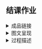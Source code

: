 ## 结课作业

<details>
  <summary>成品链接</summary>
  </br>
  
</details>
  
<details>
  <summary>图文呈现</summary>
  </br>
  
### 《科幻世界·译文版》与她带来的作品、作者与译者

　　2019年8月16日，成都正式申办2023年第81届世界科幻大会。对于许多科幻迷而言，成都是国内当之无愧的科幻圣地，因为《科幻世界》在成都。  
  　　今年是《科幻世界》创刊40周年，很长一段时间里，《科幻世界》杂志是国内唯一一个科幻作品发表平台，如今，中国绝大部分的科幻作家都来自《科幻世界》。
《科幻世界》不仅仅是读者认识中国科幻作者的平台，更是世界幻想文学中文译介的领头羊。近年来国内得以认识世界幻想文学近况，《科幻世界·译文版》(以下简称《译文版》)功不可没。  

* 《科幻世界·译文版》 

　　一般认为，《科幻世界》1995年至2004年发行的29本增刊是早期的《译文版》。这些增刊集中刊登了国外科幻名家的著作。  
　　2004年，在当年1月份增刊的刊名之中，“译文版”这一名称出现。  
　　2005年，《译文版》正式设立，每月出版，不再以增刊形式发行。这一年的《译文版》单月刊名称是《科幻世界·译文版》，双月刊名称则是《科幻世界·幻想小说译文版》。单月科幻为主、双月奇幻为主的刊选方针沿用至今。  
　　2006年起，《译文版》的刊名统一定为了《科幻世界·译文版》，以《科幻世界》本刊下半月版的形式发行。  

* 作品  

　　1995年至今，在《译文版》上刊载的幻想小说共计1033篇。对这些作品刊发时中文译名做词频分析的结果显示，标题里常常出现的字眼是故事、魔法、火星、战争、地球、天使、一个与最后。  
  
![](./ciyun.png)

　　从作者国籍上看，美国作家的科幻作品占据了绝对的多数，日本、英国、加拿大紧随其后，其他国家的作品则只占7.4％，这样的分布情况实际也与当今的幻想文学现状大体相符。  
  
![](./zhanbi.png)
  
　　值得注意的是，从历年的占比情况来看，近年来《译文版》越来越多地将视线转向了其他国家的优秀科幻作品，并与日本的早川书房在互相介绍两国优秀作品这一点上开展了良好的合作。这些原因使得近年《译文版》引入的作品愈发多元化。  
  
![](./linian.png)
  

* 作者  

　　在《译文版》上出现最多次的作家是乔治·马丁，从2005年5月的《沙王》到2012年7月的《战区周末假》，七年间，《译文版》刊载了乔治·马丁的作品共计28篇。2008年1月和2009年7月的乔治·马丁专辑也让他成为了唯一在《译文版》拥有两期专辑的个人作家。  
　　出现最多的日本作家则是小林泰三，从2005年10月日本恐怖小说专辑中刊载的《玩具修理者》到2018年6月日本奇幻文学专辑中刊载的短篇小说《幽灵》，小林泰三在《译文版》刊载作品共计10篇。  
　　从这两位作家在《译文版》刊载作品的时间，或许可略见国内读者对他们的认识轨迹。  
  
![](./daka.png)

* 译者  

　　如果仅看少数知名作家的情况，英文语境下人们对幻想作家的关注与《译文版》的引进情况并不一致。  
　　ISFDB这个世界最大幻想文学数据库词条被浏览最多的十位作家与在《译文版》刊载作品数最多的五位作家，没有重合。甚至于，这些知名作家的ISFDB热度与在《译文版》刊载作品数是呈反比的。  
  
![](./redu.png)
  
　　作品的引进需要版权、作者、读者与出版社，更离不开译者。ISFDB热度前10的作家里，排第十的特里·普拉切特在《译文版》刊载的作品数甚至超过了排第一的科幻名家艾萨克·阿西莫夫。值得注意的是，普拉切特刊载在《译文版》的10篇作品，有6篇都是由胡纾翻译。近年来小语种作品引进数的上升、日本幻想文学专辑热销后持续出版的计划，这些现象背后都有着译者的影响，在《译文版》征稿机制下，许多作品先有翻译后有版权，很多时候，是译者在选择作品。  
　　如果说《科幻世界》是培养了中国的科幻作家，《译文版》就是培养了中国的科幻奇幻译者。从老一辈的孙维梓、王荣生，到中生代的李克勤、赵海虹与丁丁虫，再到新生代的胡纾、耿辉等等。稳定、活跃的译者群体是《译文版》生命力的保证。   

　　由于杂志社本身不具备出版发行图书的资质，《译文版》引进的小说多是由四川科学技术出版社出版单行本。有着《译文版》优秀的引进渠道和培养起来的译者群体作支撑，四川科学技术出版社在国外科幻奇幻作品的引进出版这一领域长年占据着垄断式的地位。《译文版》带来了作品、作者与译者，也培养起了读者。2018 年中国科幻阅读市场产值总和已达17.8亿元。作为中国了解认识世界幻想文学的窗口，《译文版》未来可期。

</details>

<details>
  <summary>过程描述</summary>
  </br>

* 数据来源：1995年-2019年《科幻世界·译文版》目录，ISFDB

* 选题想法：  
　　选择做这个题，起因是近期正好产生过补充完善《科幻世界·译文版》目录的想法，做可视化的话，这个数据也是我最近感兴趣的内容之中，可搜集度比较高的一个。做译文版的一个重要原因，实际上是《科幻世界》在国内同类出版物的垄断地位，译文版基本可以视为引进国外幻想小说的风向标。在这样的背景下，就此目录的分析，实际上也就基本是分析国内对国外幻想小说的认识。 
  
* 资料搜集：  
　　我有联系过杂志的编辑，他们是否有目录的官方版本，得到的答复是，即使是他们四五年前官方分享过的版本，实际上也是来自“热心幻迷”的整理，因此她建议我直接去豆瓣和论坛找。找了一找发现目录之外，相关资料还挺集中的，主要就是2010年至2013年间豆瓣的帖子，顺着找下去发现已经有人在做一个更具野心的数据库，要统计世界上所有科幻作家作品中文翻译情况。可惜这个数据库不计数，而且译文版部分，数据源实际应该也是豆瓣的帖子，错误都一样的。借之又了解到，有人在做一个“久隆计划”，有收集译文版目录，按要求申请数据后才知道这份目录暂时没做电子化。于是核心数据源就变成了我自己在现有资料基础上整理的版本，现有数据的质量比想像的要差不少，有的作者中文译名有三四个，译者有的好几个马甲难以考证。近年的数据只有相当简单的参数。试过严格规整数据，发现这样的工作量对期末作业而言过于大了，时间受限，就根据淘宝店的版权页和多看阅读的目录信息，在豆瓣帖子的基础上补充完善，按照能计数的要求做了个临时版本。

* 确定框架：  
　　框架也是写稿和作图过程中定的，实际上我似乎对于做分享兴趣一般，根据个人兴趣分析了一部分数据,然后据此制作了图表，写了相关的说明，归纳到一起后确定了叙述框架，再根据叙述需要补充了相关图表。  

* 视觉呈现：  
　　
* 参考资料：  


</details>
